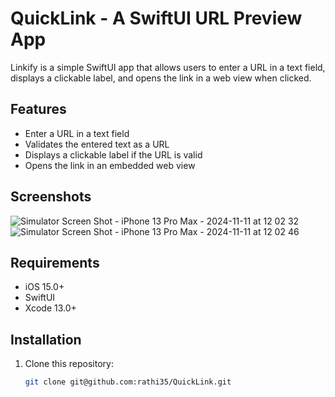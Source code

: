 # QuickLink - A SwiftUI URL Preview App

Linkify is a simple SwiftUI app that allows users to enter a URL in a text field, displays a clickable label, and opens the link in a web view when clicked. 

## Features

- Enter a URL in a text field
- Validates the entered text as a URL
- Displays a clickable label if the URL is valid
- Opens the link in an embedded web view

## Screenshots
![Simulator Screen Shot - iPhone 13 Pro Max - 2024-11-11 at 12 02 32](https://github.com/user-attachments/assets/cf3af6c3-dd1b-4595-80a6-25b70f003334)
![Simulator Screen Shot - iPhone 13 Pro Max - 2024-11-11 at 12 02 46](https://github.com/user-attachments/assets/06b7c04b-1fb5-44c9-a793-2e3daaea68f2)



## Requirements

- iOS 15.0+
- SwiftUI
- Xcode 13.0+

## Installation

1. Clone this repository:
   ```bash
   git clone git@github.com:rathi35/QuickLink.git
